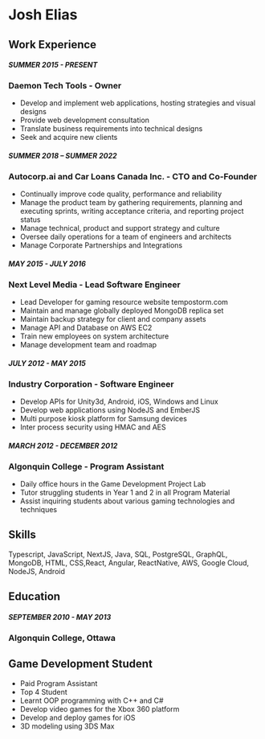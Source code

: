 # Josh Elias

## Work Experience

#### _SUMMER 2015 - PRESENT_

### **Daemon Tech Tools** - Owner

- Develop and implement web applications, hosting strategies and visual designs
- Provide web development consultation
- Translate business requirements into technical designs
- Seek and acquire new clients

#### _SUMMER 2018 – SUMMER 2022_

### **Autocorp.ai and Car Loans Canada Inc.** - CTO and Co-Founder

- Continually improve code quality, performance and reliability
- Manage the product team by gathering requirements, planning and executing sprints, writing acceptance criteria, and reporting project status
- Manage technical, product and support strategy and culture
- Oversee daily operations for a team of engineers and architects
- Manage Corporate Partnerships and Integrations

#### _MAY 2015 - JULY 2016_

### **Next Level Media** - Lead Software Engineer

- Lead Developer for gaming resource website tempostorm.com
- Maintain and manage globally deployed MongoDB replica set
- Maintain backup strategy for client and company assets
- Manage API and Database on AWS EC2
- Train new employees on system architecture
- Manage development team and roadmap

#### _JULY 2012 - MAY 2015_

### **Industry Corporation** - Software Engineer

- Develop APIs for Unity3d, Android, iOS, Windows and Linux
- Develop web applications using NodeJS and EmberJS
- Multi purpose kiosk platform for Samsung devices
- Inter process security using HMAC and AES

#### _MARCH 2012 - DECEMBER 2012_

### **Algonquin College** - Program Assistant

- Daily office hours in the Game Development Project Lab
- Tutor struggling students in Year 1 and 2 in all Program Material
- Assist inquiring students about various gaming technologies and techniques

## Skills

Typescript, JavaScript, NextJS, Java, SQL, PostgreSQL, GraphQL, MongoDB, HTML, CSS,React, Angular, ReactNative, AWS, Google Cloud, NodeJS, Android

## Education

#### _SEPTEMBER 2010 - MAY 2013_

### **Algonquin College, Ottawa**

## Game Development Student

- Paid Program Assistant
- Top 4 Student
- Learnt OOP programming with C++ and C#
- Develop video games for the Xbox 360 platform
- Develop and deploy games for iOS
- 3D modeling using 3DS Max
